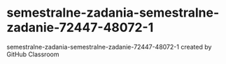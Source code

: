 # semestralne-zadania-semestralne-zadanie-72447-48072-1
semestralne-zadania-semestralne-zadanie-72447-48072-1 created by GitHub Classroom
